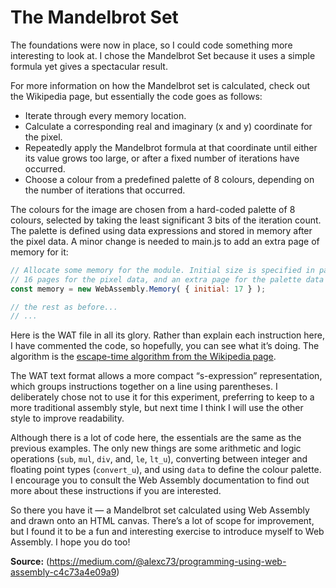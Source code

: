# The Mandelbrot Set

The foundations were now in place, so I could code something more interesting to look at. I chose the Mandelbrot Set because it uses a simple formula yet gives a spectacular result.

For more information on how the Mandelbrot set is calculated, check out the Wikipedia page, but essentially the code goes as follows:

- Iterate through every memory location.
- Calculate a corresponding real and imaginary (x and y) coordinate for the pixel.
- Repeatedly apply the Mandelbrot formula at that coordinate until either its value grows too large, or after a fixed number of iterations have occurred.
- Choose a colour from a predefined palette of 8 colours, depending on the number of iterations that occurred.

The colours for the image are chosen from a hard-coded palette of 8 colours, selected by taking the least significant 3 bits of the iteration count. The palette is defined using data expressions and stored in memory after the pixel data. A minor change is needed to main.js to add an extra page of memory for it:
```js
// Allocate some memory for the module. Initial size is specified in pages of 16 kiB.
// 16 pages for the pixel data, and an extra page for the palette data (defined in main.wat)
const memory = new WebAssembly.Memory( { initial: 17 } );

// the rest as before...
// ...
```

Here is the WAT file in all its glory. Rather than explain each instruction here, I have commented the code, so hopefully, you can see what it’s doing. The algorithm is the [escape-time algorithm from the Wikipedia page](https://en.wikipedia.org/wiki/Mandelbrot_set#Computer_drawings).

The WAT text format allows a more compact “s-expression” representation, which groups instructions together on a line using parentheses. I deliberately chose not to use it for this experiment, preferring to keep to a more traditional assembly style, but next time I think I will use the other style to improve readability.

Although there is a lot of code here, the essentials are the same as the previous examples. The only new things are some arithmetic and logic operations (`sub`, `mul`, `div`, and, `le`, `lt_u`), converting between integer and floating point types (`convert_u`), and using `data` to define the colour palette. I encourage you to consult the Web Assembly documentation to find out more about these instructions if you are interested.

So there you have it — a Mandelbrot set calculated using Web Assembly and drawn onto an HTML canvas. There’s a lot of scope for improvement, but I found it to be a fun and interesting exercise to introduce myself to Web Assembly. I hope you do too!

**Source:** (https://medium.com/@alexc73/programming-using-web-assembly-c4c73a4e09a9)
